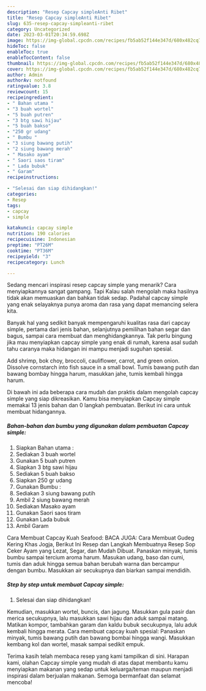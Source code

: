 ```yaml
---
description: "Resep Capcay simpleAnti Ribet"
title: "Resep Capcay simpleAnti Ribet"
slug: 635-resep-capcay-simpleanti-ribet
category: Uncategorized
date: 2023-03-01T20:34:59.698Z
image: https://img-global.cpcdn.com/recipes/fb5ab52f144e347d/680x482cq70/capcay-simple-foto-resep-utama.jpg
hideToc: false
enableToc: true
enableTocContent: false
thumbnail: https://img-global.cpcdn.com/recipes/fb5ab52f144e347d/680x482cq70/capcay-simple-foto-resep-utama.jpg
cover: https://img-global.cpcdn.com/recipes/fb5ab52f144e347d/680x482cq70/capcay-simple-foto-resep-utama.jpg
author: Admin
authorAv: notfound
ratingvalue: 3.8
reviewcount: 15
recipeingredient:
- " Bahan utama "
- "3 buah wortel"
- "5 buah putren"
- "3 btg sawi hijau"
- "5 buah bakso"
- "250 gr udang"
- " Bumbu "
- "3 siung bawang putih"
- "2 siung bawang merah"
- " Masako ayam"
- " Saori saos tiram"
- " Lada bubuk"
- " Garam"
recipeinstructions:

- "Selesai dan siap dihidangkan!"
categories:
- Resep
tags:
- capcay
- simple

katakunci: capcay simple 
nutrition: 190 calories
recipecuisine: Indonesian
preptime: "PT26M"
cooktime: "PT36M"
recipeyield: "3"
recipecategory: Lunch

---
```



Sedang mencari inspirasi resep capcay simple yang menarik? Cara menyiapkannya sangat gampang. Tapi Kalau salah mengolah maka hasilnya tidak akan memuaskan dan bahkan tidak sedap. Padahal capcay simple yang enak selayaknya punya aroma dan rasa yang dapat memancing selera kita.


Banyak hal yang sedikit banyak mempengaruhi kualitas rasa dari capcay simple, pertama dari jenis bahan, selanjutnya pemilihan bahan segar dan bagus, sampai cara membuat dan menghidangkannya. Tak perlu bingung jika mau menyiapkan capcay simple yang enak di rumah, karena asal sudah tahu caranya maka hidangan ini mampu menjadi suguhan spesial.

Add shrimp, bok choy, broccoli, cauliflower, carrot, and green onion. Dissolve cornstarch into fish sauce in a small bowl. Tumis bawang putih dan bawang bombay hingga harum, masukkan jahe, tumis kembali hingga harum.


Di bawah ini ada beberapa cara mudah dan praktis dalam mengolah capcay simple yang siap dikreasikan. Kamu bisa menyiapkan Capcay simple memakai 13 jenis bahan dan 0 langkah pembuatan. Berikut ini cara untuk membuat hidangannya.

<!--inarticleads1-->

##### Bahan-bahan dan bumbu yang digunakan dalam pembuatan Capcay simple:

1. Siapkan  Bahan utama :
1. Sediakan 3 buah wortel
1. Gunakan 5 buah putren
1. Siapkan 3 btg sawi hijau
1. Sediakan 5 buah bakso
1. Siapkan 250 gr udang
1. Gunakan  Bumbu :
1. Sediakan 3 siung bawang putih
1. Ambil 2 siung bawang merah
1. Sediakan  Masako ayam
1. Gunakan  Saori saos tiram
1. Gunakan  Lada bubuk
1. Ambil  Garam


Cara Membuat Capcay Kuah Seafood: BACA JUGA: Cara Membuat Gudeg Kering Khas Jogja, Berikut Ini Resep dan Langkah Membuatnya Resep Sop Ceker Ayam yang Lezat, Segar, dan Mudah Dibuat. Panaskan minyak, tumis bumbu sampai tercium aroma harum. Masukan udang, baso dan cumi, tumis dan aduk hingga semua bahan berubah warna dan bercampur dengan bumbu. Masukkan air secukupnya dan biarkan sampai mendidih. 

<!--inarticleads2-->

##### Step by step untuk membuat Capcay simple:


1. Selesai dan siap dihidangkan!

Kemudian, masukkan wortel, buncis, dan jagung. Masukkan gula pasir dan merica secukupnya, lalu masukkan sawi hijau dan aduk sampai matang. Matikan kompor, tambahkan garam dan kaldu bubuk secukupnya, lalu aduk kembali hingga merata. Cara membuat capcay kuah spesial: Panaskan minyak, tumis bawang putih dan bawang bombai hingga wangi. Masukkan kembang kol dan wortel, masak sampai sedikit empuk. 

Terima kasih telah membaca resep yang kami tampilkan di sini. Harapan kami, olahan Capcay simple yang mudah di atas dapat membantu kamu menyiapkan makanan yang sedap untuk keluarga/teman maupun menjadi inspirasi dalam berjualan makanan. Semoga bermanfaat dan selamat mencoba!
